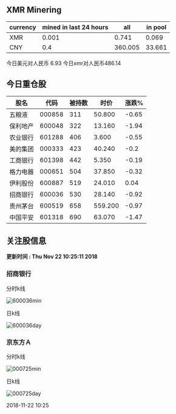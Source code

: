 ## XMR Minering

|currency|mined in last 24 hours|all|in pool|
|---|---|---|---|
|XMR|0.001|0.741|0.069|
|CNY|0.4|360.005|33.661|

今日美元对人民币 6.93	今日xmr对人民币486.14


## 今日重仓股 

|股名|代码|被持数|时价|涨跌%|
|---|---|---|---|---|
|五粮液|000858|311|50.800|-0.65|
|保利地产|600048|322|13.160|-1.94|
|农业银行|601288|406|3.600|-0.55|
|美的集团|000333|423|40.240|-0.2|
|工商银行|601398|442|5.350|-0.19|
|格力电器|000651|504|37.850|-0.32|
|伊利股份|600887|519|24.010|0.04|
|招商银行|600036|530|28.140|-0.92|
|贵州茅台|600519|658|559.200|-0.97|
|中国平安|601318|690|63.070|-1.47|

## 关注股信息
**更新时间 : Thu Nov 22 10:25:11 2018**
### 招商银行 
分时k线

![600036min](http://image.sinajs.cn/newchart/min/n/sh600036.gif)

日k线

![600036day](http://image.sinajs.cn/newchart/daily/n/sh600036.gif)

### 京东方Ａ 
分时k线

![000725min](http://image.sinajs.cn/newchart/min/n/sz000725.gif)

日k线

![000725day](http://image.sinajs.cn/newchart/daily/n/sz000725.gif)

2018-11-22 10:25